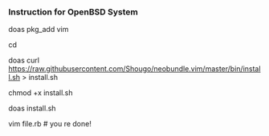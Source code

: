 <h3>Instruction for OpenBSD System</h3>
  doas pkg_add vim
  
  cd
  
  doas curl https://raw.githubusercontent.com/Shougo/neobundle.vim/master/bin/install.sh > install.sh

  chmod +x install.sh
  
  doas install.sh

  vim file.rb # you re done!
